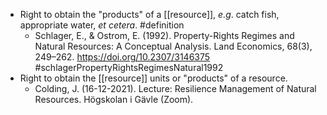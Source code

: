 - Right to obtain the "products" of a [[resource]], _e.g_. catch fish, appropriate water, _et cetera_. #definition
	- Schlager, E., & Ostrom, E. (1992). Property-Rights Regimes and Natural Resources: A Conceptual Analysis. Land Economics, 68(3), 249–262. https://doi.org/10.2307/3146375 #schlagerPropertyRightsRegimesNatural1992
- Right to obtain the [[resource]] units or "products" of a resource.
	- Colding, J. (16-12-2021). Lecture: Resilience Management of Natural Resources. Högskolan i Gävle (Zoom).